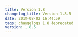 ```yaml
---
title: Version 1.8
changelog_title: Version 1.8.5
date: 2018-08-02 16:40:59 
tags: changelogs 1.8 deprecated
version: 1.8.5
---
```

<script src="https://gist.github.com/spinnaker-release/19a850b9081d0fd00a9ac607dfc3d8e0.js"/>
